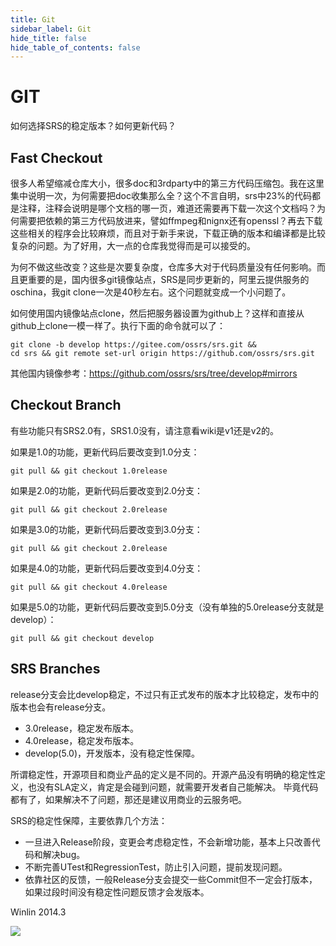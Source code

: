 ```yaml
---
title: Git
sidebar_label: Git
hide_title: false
hide_table_of_contents: false
---
```


# GIT

如何选择SRS的稳定版本？如何更新代码？

## Fast Checkout

很多人希望缩减仓库大小，很多doc和3rdparty中的第三方代码压缩包。我在这里集中说明一次，为何需要把doc收集那么全？这个不言自明，srs中23%的代码都是注释，注释会说明是哪个文档的哪一页，难道还需要再下载一次这个文档吗？为何需要把依赖的第三方代码放进来，譬如ffmpeg和nignx还有openssl？再去下载这些相关的程序会比较麻烦，而且对于新手来说，下载正确的版本和编译都是比较复杂的问题。为了好用，大一点的仓库我觉得而是可以接受的。

为何不做这些改变？这些是次要复杂度，仓库多大对于代码质量没有任何影响。而且更重要的是，国内很多git镜像站点，SRS是同步更新的，阿里云提供服务的oschina，我git clone一次是40秒左右。这个问题就变成一个小问题了。

如何使用国内镜像站点clone，然后把服务器设置为github上？这样和直接从github上clone一模一样了。执行下面的命令就可以了：

```
git clone -b develop https://gitee.com/ossrs/srs.git && 
cd srs && git remote set-url origin https://github.com/ossrs/srs.git
```

其他国内镜像参考：https://github.com/ossrs/srs/tree/develop#mirrors

## Checkout Branch

有些功能只有SRS2.0有，SRS1.0没有，请注意看wiki是v1还是v2的。

如果是1.0的功能，更新代码后要改变到1.0分支：

```
git pull && git checkout 1.0release
```

如果是2.0的功能，更新代码后要改变到2.0分支：

```
git pull && git checkout 2.0release
```

如果是3.0的功能，更新代码后要改变到3.0分支：

```
git pull && git checkout 2.0release
```

如果是4.0的功能，更新代码后要改变到4.0分支：

```
git pull && git checkout 4.0release
```

如果是5.0的功能，更新代码后要改变到5.0分支（没有单独的5.0release分支就是develop）：

```
git pull && git checkout develop
```

## SRS Branches

release分支会比develop稳定，不过只有正式发布的版本才比较稳定，发布中的版本也会有release分支。

* 3.0release，稳定发布版本。
* 4.0release，稳定发布版本。
* develop(5.0)，开发版本，没有稳定性保障。

所谓稳定性，开源项目和商业产品的定义是不同的。开源产品没有明确的稳定性定义，也没有SLA定义，肯定是会碰到问题，就需要开发者自己能解决。
毕竟代码都有了，如果解决不了问题，那还是建议用商业的云服务吧。

SRS的稳定性保障，主要依靠几个方法：

* 一旦进入Release阶段，变更会考虑稳定性，不会新增功能，基本上只改善代码和解决bug。
* 不断完善UTest和RegressionTest，防止引入问题，提前发现问题。
* 依靠社区的反馈，一般Release分支会提交一些Commit但不一定会打版本，如果过段时间没有稳定性问题反馈才会发版本。

Winlin 2014.3

![](https://ossrs.net/gif/v1/sls.gif?site=ossrs.io&path=/lts/doc/zh/v5/git)


